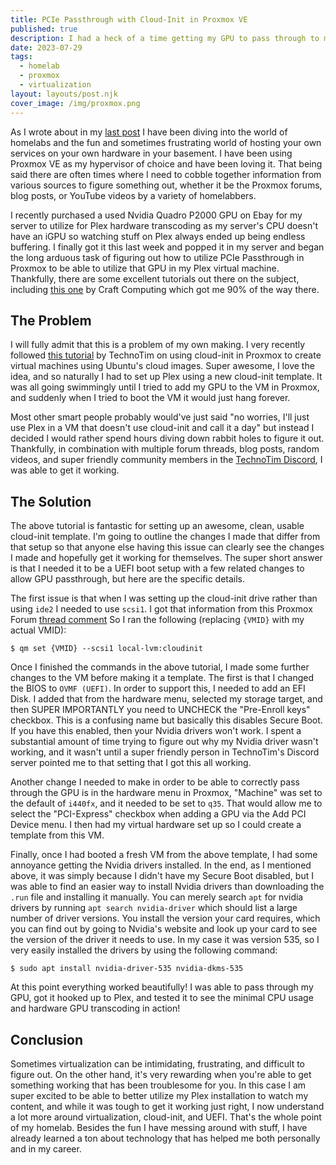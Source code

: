 ```yaml
---
title: PCIe Passthrough with Cloud-Init in Proxmox VE
published: true
description: I had a heck of a time getting my GPU to pass through to my cloud-init Ubuntu VM. After a lot of googling I figured it out. Here's how I did it.
date: 2023-07-29
tags:
  - homelab
  - proxmox
  - virtualization
layout: layouts/post.njk
cover_image: /img/proxmox.png
---
```


As I wrote about in my [last post](/posts/homelab) I have been diving into the world of homelabs and the fun and sometimes frustrating world of hosting your own services on your own hardware in your basement. I have been using Proxmox VE as my hypervisor of choice and have been loving it. That being said there are often times where I need to cobble together information from various sources to figure something out, whether it be the Proxmox forums, blog posts, or YouTube videos by a variety of homelabbers.

I recently purchased a used Nvidia Quadro P2000 GPU on Ebay for my server to utilize for Plex hardware transcoding as my server's CPU doesn't have an iGPU so watching stuff on Plex always ended up being endless buffering. I finally got it this last week and popped it in my server and began the long arduous task of figuring out how to utilize PCIe Passthrough in Proxmox to be able to utilize that GPU in my Plex virtual machine. Thankfully, there are some excellent tutorials out there on the subject, including [this one](https://youtu.be/-HCzLhnNf-A) by Craft Computing which got me 90% of the way there.

## The Problem

I will fully admit that this is a problem of my own making. I very recently followed [this tutorial](https://technotim.live/posts/cloud-init-cloud-image/) by TechnoTim on using cloud-init in Proxmox to create virtual machines using Ubuntu's cloud images. Super awesome, I love the idea, and so naturally I had to set up Plex using a new cloud-init template. It was all going swimmingly until I tried to add my GPU to the VM in Proxmox, and suddenly when I tried to boot the VM it would just hang forever.

Most other smart people probably would've just said "no worries, I'll just use Plex in a VM that doesn't use cloud-init and call it a day" but instead I decided I would rather spend hours diving down rabbit holes to figure it out. Thankfully, in combination with multiple forum threads, blog posts, random videos, and super friendly community members in the [TechnoTim Discord](https://l.technotim.live/discord), I was able to get it working.

## The Solution

The above tutorial is fantastic for setting up an awesome, clean, usable cloud-init template. I'm going to outline the changes I made that differ from that setup so that anyone else having this issue can clearly see the changes I made and hopefully get it working for themselves. The super short answer is that I needed it to be a UEFI boot setup with a few related changes to allow GPU passthrough, but here are the specific details.

The first issue is that when I was setting up the cloud-init drive rather than using `ide2` I needed to use `scsi1`. I got that information from this Proxmox Forum [thread comment](https://forum.proxmox.com/threads/cloud-init-image-only-applies-configuration-on-second-boot.93414/post-454108) So I ran the following (replacing `{VMID}` with my actual VMID):

```shell
$ qm set {VMID} --scsi1 local-lvm:cloudinit
```

Once I finished the commands in the above tutorial, I made some further changes to the VM before making it a template. The first is that I changed the BIOS to `OVMF (UEFI)`. In order to support this, I needed to add an EFI Disk. I added that from the hardware menu, selected my storage target, and then SUPER IMPORTANTLY you need to UNCHECK the "Pre-Enroll keys" checkbox. This is a confusing name but basically this disables Secure Boot. If you have this enabled, then your Nvidia drivers won't work. I spent a substantial amount of time trying to figure out why my Nvidia driver wasn't working, and it wasn't until a super friendly person in TechnoTim's Discord server pointed me to that setting that I got this all working.

Another change I needed to make in order to be able to correctly pass through the GPU is in the hardware menu in Proxmox, "Machine" was set to the default of `i440fx`, and it needed to be set to `q35`. That would allow me to select the "PCI-Express" checkbox when adding a GPU via the Add PCI Device menu. I then had my virtual hardware set up so I could create a template from this VM.

Finally, once I had booted a fresh VM from the above template, I had some annoyance getting the Nvidia drivers installed. In the end, as I mentioned above, it was simply because I didn't have my Secure Boot disabled, but I was able to find an easier way to install Nvidia drivers than downloading the `.run` file and installing it manually. You can merely search `apt` for nvidia drivers by running `apt search nvidia-driver` which should list a large number of driver versions. You install the version your card requires, which you can find out by going to Nvidia's website and look up your card to see the version of the driver it needs to use. In my case it was version 535, so I very easily installed the drivers by using the following command:

```shell
$ sudo apt install nvidia-driver-535 nvidia-dkms-535
```

At this point everything worked beautifully! I was able to pass through my GPU, got it hooked up to Plex, and tested it to see the minimal CPU usage and hardware GPU transcoding in action!

## Conclusion

Sometimes virtualization can be intimidating, frustrating, and difficult to figure out. On the other hand, it's very rewarding when you're able to get something working that has been troublesome for you. In this case I am super excited to be able to better utilize my Plex installation to watch my content, and while it was tough to get it working just right, I now understand a lot more around virtualization, cloud-init, and UEFI. That's the whole point of my homelab. Besides the fun I have messing around with stuff, I have already learned a ton about technology that has helped me both personally and in my career.
